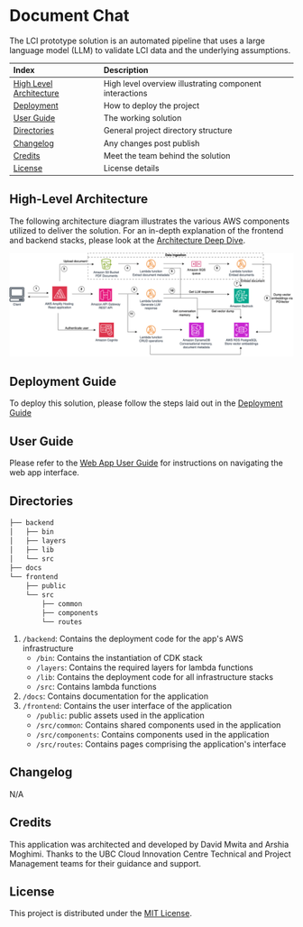 # Document Chat 

The LCI prototype solution is an automated pipeline that uses a large language model (LLM) to validate LCI data and the underlying assumptions.

| Index                                               | Description                                             |
| :-------------------------------------------------- | :------------------------------------------------------ |
| [High Level Architecture](#high-level-architecture) | High level overview illustrating component interactions |
| [Deployment](#deployment-guide)                     | How to deploy the project                               |
| [User Guide](#user-guide)                           | The working solution                                    |
| [Directories](#directories)                          | General project directory structure
| [Changelog](#changelog)                             | Any changes post publish                                |
| [Credits](#credits)                                 | Meet the team behind the solution                       |
| [License](#license)                                 | License details                                         |

## High-Level Architecture

The following architecture diagram illustrates the various AWS components utilized to deliver the solution. For an in-depth explanation of the frontend and backend stacks, please look at the [Architecture Deep Dive](docs/ArchitectureDeepDive.md).

![Alt text](docs/images/architecture.png)

## Deployment Guide

To deploy this solution, please follow the steps laid out in the [Deployment Guide](./docs/deploymentGuide.md)

## User Guide

Please refer to the [Web App User Guide](./docs/userGuide.md) for instructions on navigating the web app interface.

## Directories

```
├── backend
│   ├── bin
│   ├── layers
│   ├── lib
│   └── src
├── docs
└── frontend
    ├── public
    └── src
        ├── common
        ├── components
        └── routes
```

1. `/backend`: Contains the deployment code for the app's AWS infrastructure
    - `/bin`: Contains the instantiation of CDK stack
    - `/layers`: Contains the required layers for lambda functions
    - `/lib`: Contains the deployment code for all infrastructure stacks
    - `/src`: Contains lambda functions
2. `/docs`: Contains documentation for the application
3. `/frontend`: Contains the user interface of the application
    - `/public`: public assets used in the application
    - `/src/common`: Contains shared components used in the application
    - `/src/components`: Contains components used in the application
    - `/src/routes`: Contains pages comprising the application's interface

## Changelog
N/A

## Credits

This application was architected and developed by David Mwita and Arshia Moghimi. Thanks to the UBC Cloud Innovation Centre Technical and Project Management teams for their guidance and support.

## License

This project is distributed under the [MIT License](LICENSE).
